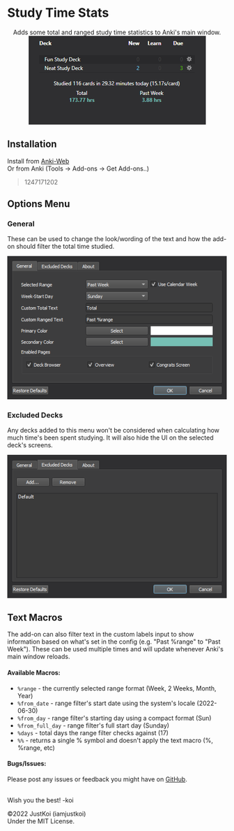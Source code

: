 # Study Time Stats
<p align="center">
Adds some total and ranged study time statistics to Anki's main window.  
<br>
<img src="https://github.com/iamjustkoi/StudyTimeStats/raw/main/github/main_ui.png">

</p>

## Installation  
Install from [Anki-Web]()  
Or from Anki (Tools -> Add-ons -> Get Add-ons..)
> 1247171202

## Options Menu  
### General
These can be used to change the look/wording of the text and how the add-on should filter the total time studied.  
<p align="center"><img src="https://github.com/iamjustkoi/StudyTimeStats/raw/main/github/options_general.png"></p>

### Excluded Decks
Any decks added to this menu won't be considered when calculating how much time's been spent studying. It will also hide the UI on the selected deck's screens.  
<p align="center"><img src="https://github.com/iamjustkoi/StudyTimeStats/raw/main/github/options_excluded.png"></p>

## Text Macros
The add-on can also filter text in the custom labels input to show information based on what's set in the config (e.g. "Past %range" to "Past Week"). These can be used multiple times and will update whenever Anki's main window reloads.

#### Available Macros:
+ `%range` - the currently selected range format (Week, 2 Weeks, Month, Year)
+ `%from_date` - range filter's start date using the system's locale (2022-06-30)
+ `%from_day` - range filter's starting day using a compact format (Sun)
+ `%from_full_day` - range filter's full start day (Sunday)
+ `%days` - total days the range filter checks against (17)
+ `%%` - returns a single % symbol and doesn't apply the text macro (%, %range, etc)

#### Bugs/Issues:
Please post any issues or feedback you might have on [GitHub](https://github.com/iamjustkoi/StudyTimeStats/issues).
<br></br>  

Wish you the best! -koi

©2022 JustKoi (iamjustkoi)  
Under the MIT License.  
